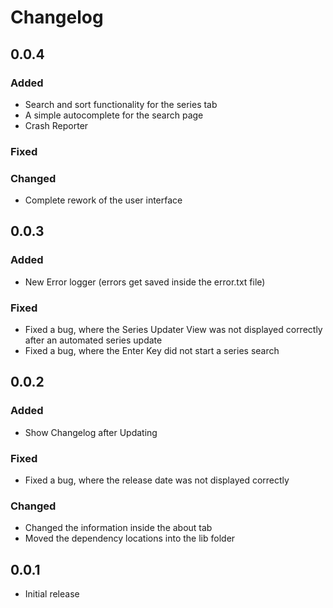 # Changelog
## 0.0.4
### Added
* Search and sort functionality for the series tab
* A simple autocomplete for the search page
* Crash Reporter
### Fixed
### Changed
* Complete rework of the user interface
## 0.0.3
### Added
* New Error logger (errors get saved inside the error.txt file)
### Fixed
* Fixed a bug, where the Series Updater View was not displayed correctly after an automated series update
* Fixed a bug, where the Enter Key did not start a series search
## 0.0.2
### Added
* Show Changelog after Updating
### Fixed
* Fixed a bug, where the release date was not displayed correctly
### Changed
* Changed the information inside the about tab
* Moved the dependency locations into the lib folder
## 0.0.1
* Initial release